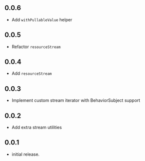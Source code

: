 ## 0.0.6

- Add `withPullableValue` helper

## 0.0.5

- Refactor `resourceStream`

## 0.0.4

- Add `resourceStream`

## 0.0.3

- Implement custom stream iterator with BehaviorSubject support

## 0.0.2

- Add extra stream utilities

## 0.0.1

- initial release.

